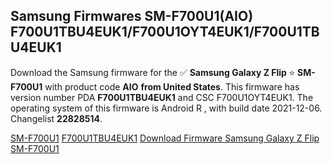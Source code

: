 <h2>Samsung Firmwares SM-F700U1(AIO) F700U1TBU4EUK1/F700U1OYT4EUK1/F700U1TBU4EUK1</h2>
Download the Samsung firmware for the ✅ <strong>Samsung Galaxy Z Flip </strong> ⭐ <strong>SM-F700U1</strong> with product code <strong>AIO</strong> <strong> from United States</strong>. This firmware has version number PDA <strong>F700U1TBU4EUK1</strong> and CSC F700U1OYT4EUK1. The operating system of this firmware is Android R , with build date 2021-12-06. Changelist <strong>22828514</strong>.


[SM-F700U1](https://samfirm.shop/samsung/model/SM-F700U1)
[F700U1TBU4EUK1](https://samfirm.shop/samsung/pda/F700U1TBU4EUK1)
[Download Firmware Samsung Galaxy Z Flip SM-F700U1](https://samfirm.shop/samsung/firmware/480431)
